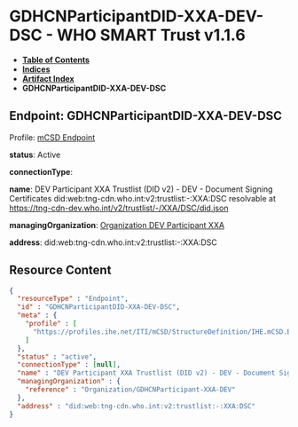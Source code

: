 # GDHCNParticipantDID-XXA-DEV-DSC - WHO SMART Trust v1.1.6

* [**Table of Contents**](toc.md)
* [**Indices**](indices.md)
* [**Artifact Index**](artifacts.md)
* **GDHCNParticipantDID-XXA-DEV-DSC**

## Endpoint: GDHCNParticipantDID-XXA-DEV-DSC

Profile: [mCSD Endpoint](https://profiles.ihe.net/ITI/mCSD/4.0.0/StructureDefinition-IHE.mCSD.Endpoint.html)

**status**: Active

**connectionType**: 

**name**: DEV Participant XXA Trustlist (DID v2) - DEV - Document Signing Certificates did:web:tng-cdn.who.int:v2:trustlist:-:XXA:DSC resolvable at https://tng-cdn-dev.who.int/v2/trustlist/-/XXA/DSC/did.json

**managingOrganization**: [Organization DEV Participant XXA](Organization-GDHCNParticipant-XXA-DEV.md)

**address**: did:web:tng-cdn.who.int:v2:trustlist:-:XXA:DSC



## Resource Content

```json
{
  "resourceType" : "Endpoint",
  "id" : "GDHCNParticipantDID-XXA-DEV-DSC",
  "meta" : {
    "profile" : [
      "https://profiles.ihe.net/ITI/mCSD/StructureDefinition/IHE.mCSD.Endpoint"
    ]
  },
  "status" : "active",
  "connectionType" : [null],
  "name" : "DEV Participant XXA Trustlist (DID v2) - DEV - Document Signing Certificates\ndid:web:tng-cdn.who.int:v2:trustlist:-:XXA:DSC\nresolvable at https://tng-cdn-dev.who.int/v2/trustlist/-/XXA/DSC/did.json",
  "managingOrganization" : {
    "reference" : "Organization/GDHCNParticipant-XXA-DEV"
  },
  "address" : "did:web:tng-cdn.who.int:v2:trustlist:-:XXA:DSC"
}

```
